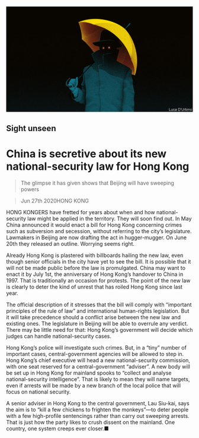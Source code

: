 ![](./images/20200627_CND001_0.jpg)

## Sight unseen

# China is secretive about its new national-security law for Hong Kong

> The glimpse it has given shows that Beijing will have sweeping powers

> Jun 27th 2020HONG KONG

HONG KONGERS have fretted for years about when and how national-security law might be applied in the territory. They will soon find out. In May China announced it would enact a bill for Hong Kong concerning crimes such as subversion and secession, without referring to the city’s legislature. Lawmakers in Beijing are now drafting the act in hugger-mugger. On June 20th they released an outline. Worrying seems right.

Already Hong Kong is plastered with billboards hailing the new law, even though senior officials in the city have yet to see the bill. It is possible that it will not be made public before the law is promulgated. China may want to enact it by July 1st, the anniversary of Hong Kong’s handover to China in 1997. That is traditionally an occasion for protests. The point of the new law is clearly to deter the kind of unrest that has roiled Hong Kong since last year.

The official description of it stresses that the bill will comply with “important principles of the rule of law” and international human-rights legislation. But it will take precedence should a conflict arise between the new law and existing ones. The legislature in Beijing will be able to overrule any verdict. There may be little need for that: Hong Kong’s government will decide which judges can handle national-security cases.

Hong Kong’s police will investigate such crimes. But, in a “tiny” number of important cases, central-government agencies will be allowed to step in. Hong Kong’s chief executive will head a new national-security commission, with one seat reserved for a central-government “adviser”. A new body will be set up in Hong Kong for mainland spooks to “collect and analyse national-security intelligence”. That is likely to mean they will name targets, even if arrests will be made by a new branch of the local police that will focus on national security.

A senior adviser in Hong Kong to the central government, Lau Siu-kai, says the aim is to “kill a few chickens to frighten the monkeys”—to deter people with a few high-profile sentencings rather than carry out sweeping arrests. That is just how the party likes to crush dissent on the mainland. One country, one system creeps ever closer.■